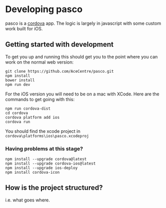 # Developing pasco

pasco is a [cordova](http://cordova.apache.org) app. The logic is largely in javascript with some custom work built for iOS. 

## Getting started with development

To get you up and running this should get you to the point where you can work on the normal web version:

	git clone https://github.com/AceCentre/pasco.git
	npm install
	bower install
	npm run dev

For the iOS version you will need to be on a mac with XCode. Here are the commands to get going with this:

	npm run cordova-dist
	cd cordova
	cordova platform add ios
	cordova run

You should find the xcode project in ```cordova\platforms\ios\pasco.xcodeproj```


### Having problems at this stage?


	npm install --upgrade cordova@latest
	npm install --upgrade cordova-ios@latest
	npm install --upgrade ios-deploy
	npm install cordova-icon 

## How is the project structured?

i.e. what goes where.

## 